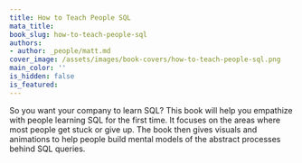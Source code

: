 ```yaml
---
title: How to Teach People SQL
mata_title:
book_slug: how-to-teach-people-sql
authors:
- author: _people/matt.md
cover_image: /assets/images/book-covers/how-to-teach-people-sql.png
main_color: ''
is_hidden: false
is_featured:
---
```

So you want your company to learn SQL?
This book will help you empathize with people learning SQL for the first time. It focuses on the areas where most people get stuck or give up. The book then gives visuals and animations to help people build mental models of the abstract processes behind SQL queries.
